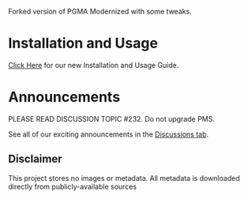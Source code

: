 Forked version of PGMA Modernized with some tweaks.
# Installation and Usage

[Click Here](/images/PlexGayMetadataAgents-InstallationandUsageGuide.pdf)
for our new Installation and Usage Guide.  
# Announcements

PLEASE READ DISCUSSION TOPIC #232.  Do not upgrade PMS.

See all of our exciting announcements in the [Discussions tab](../../discussions).    

## Disclaimer


This project stores no images or metadata. All metadata is downloaded directly from publicly-available sources
